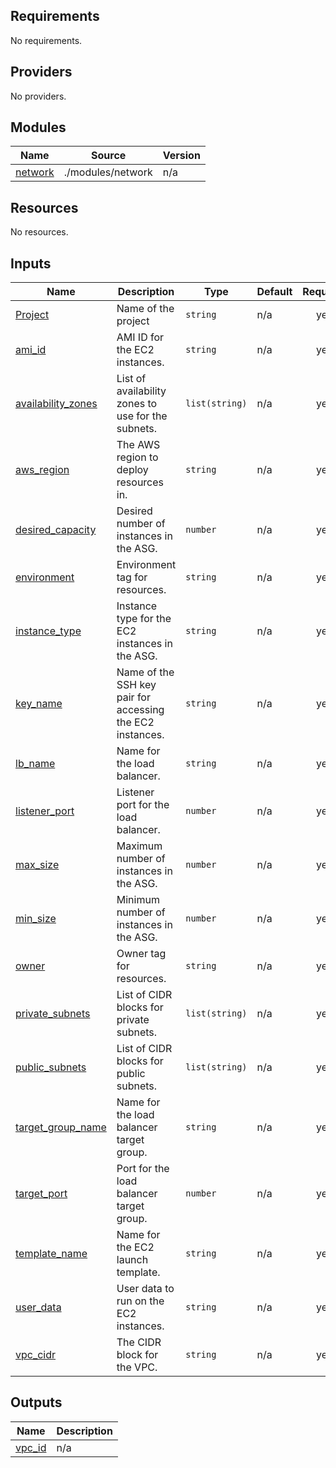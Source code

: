 <!-- BEGIN_TF_DOCS -->
## Requirements

No requirements.

## Providers

No providers.

## Modules

| Name | Source | Version |
|------|--------|---------|
| <a name="module_network"></a> [network](#module\_network) | ./modules/network | n/a |

## Resources

No resources.

## Inputs

| Name | Description | Type | Default | Required |
|------|-------------|------|---------|:--------:|
| <a name="input_Project"></a> [Project](#input\_Project) | Name of the project | `string` | n/a | yes |
| <a name="input_ami_id"></a> [ami\_id](#input\_ami\_id) | AMI ID for the EC2 instances. | `string` | n/a | yes |
| <a name="input_availability_zones"></a> [availability\_zones](#input\_availability\_zones) | List of availability zones to use for the subnets. | `list(string)` | n/a | yes |
| <a name="input_aws_region"></a> [aws\_region](#input\_aws\_region) | The AWS region to deploy resources in. | `string` | n/a | yes |
| <a name="input_desired_capacity"></a> [desired\_capacity](#input\_desired\_capacity) | Desired number of instances in the ASG. | `number` | n/a | yes |
| <a name="input_environment"></a> [environment](#input\_environment) | Environment tag for resources. | `string` | n/a | yes |
| <a name="input_instance_type"></a> [instance\_type](#input\_instance\_type) | Instance type for the EC2 instances in the ASG. | `string` | n/a | yes |
| <a name="input_key_name"></a> [key\_name](#input\_key\_name) | Name of the SSH key pair for accessing the EC2 instances. | `string` | n/a | yes |
| <a name="input_lb_name"></a> [lb\_name](#input\_lb\_name) | Name for the load balancer. | `string` | n/a | yes |
| <a name="input_listener_port"></a> [listener\_port](#input\_listener\_port) | Listener port for the load balancer. | `number` | n/a | yes |
| <a name="input_max_size"></a> [max\_size](#input\_max\_size) | Maximum number of instances in the ASG. | `number` | n/a | yes |
| <a name="input_min_size"></a> [min\_size](#input\_min\_size) | Minimum number of instances in the ASG. | `number` | n/a | yes |
| <a name="input_owner"></a> [owner](#input\_owner) | Owner tag for resources. | `string` | n/a | yes |
| <a name="input_private_subnets"></a> [private\_subnets](#input\_private\_subnets) | List of CIDR blocks for private subnets. | `list(string)` | n/a | yes |
| <a name="input_public_subnets"></a> [public\_subnets](#input\_public\_subnets) | List of CIDR blocks for public subnets. | `list(string)` | n/a | yes |
| <a name="input_target_group_name"></a> [target\_group\_name](#input\_target\_group\_name) | Name for the load balancer target group. | `string` | n/a | yes |
| <a name="input_target_port"></a> [target\_port](#input\_target\_port) | Port for the load balancer target group. | `number` | n/a | yes |
| <a name="input_template_name"></a> [template\_name](#input\_template\_name) | Name for the EC2 launch template. | `string` | n/a | yes |
| <a name="input_user_data"></a> [user\_data](#input\_user\_data) | User data to run on the EC2 instances. | `string` | n/a | yes |
| <a name="input_vpc_cidr"></a> [vpc\_cidr](#input\_vpc\_cidr) | The CIDR block for the VPC. | `string` | n/a | yes |

## Outputs

| Name | Description |
|------|-------------|
| <a name="output_vpc_id"></a> [vpc\_id](#output\_vpc\_id) | n/a |
<!-- END_TF_DOCS -->